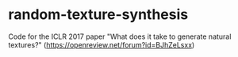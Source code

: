 # random-texture-synthesis
Code for the ICLR 2017 paper "What does it take to generate natural textures?" (https://openreview.net/forum?id=BJhZeLsxx)

